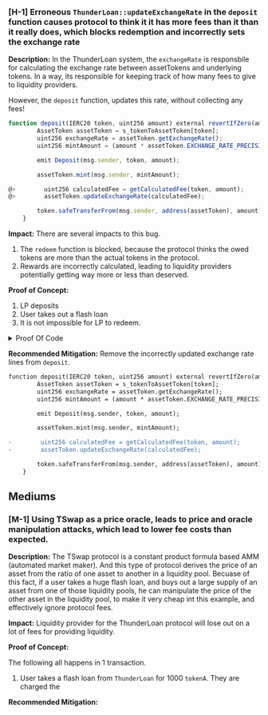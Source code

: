 ### [H-1] Erroneous `ThunderLoan::updateExchangeRate` in the `deposit` function causes protocol to think it it has more fees than it than it really does, which blocks redemption and incorrectly sets the exchange rate

**Description:** In the ThunderLoan system, the `exchangeRate` is responsbile for calculating the exchange rate between assetTokens and underlying tokens. In a way, its responsible for keeping track of how many fees to give to liquidity providers.

However, the `deposit` function, updates this rate, without collecting any fees!

```javascript
function deposit(IERC20 token, uint256 amount) external revertIfZero(amount) revertIfNotAllowedToken(token) {
        AssetToken assetToken = s_tokenToAssetToken[token];
        uint256 exchangeRate = assetToken.getExchangeRate();
        uint256 mintAmount = (amount * assetToken.EXCHANGE_RATE_PRECISION()) / exchangeRate;

        emit Deposit(msg.sender, token, amount);

        assetToken.mint(msg.sender, mintAmount);

@>        uint256 calculatedFee = getCalculatedFee(token, amount);
@>        assetToken.updateExchangeRate(calculatedFee);

        token.safeTransferFrom(msg.sender, address(assetToken), amount);
    }
```

**Impact:** There are several impacts to this bug.

1. The `redeem` function is blocked, because the protocol thinks the owed tokens are more than the actual tokens in the protocol.
2. Rewards are incorrectly calculated, leading to liquidity providers potentially getting way more or less than deserved.

**Proof of Concept:**

1. LP deposits
2. User takes out a flash loan
3. It is not impossible for LP to redeem.

<details>
<summary>Proof Of Code</summary>

Place the following into `ThunderLoanTest.t.sol`

```javascript
 function testRedeemAfterLoan() public setAllowedToken hasDeposits {
        uint256 amountToBorrow = AMOUNT * 10;
        uint256 calculatedFee = thunderLoan.getCalculatedFee(tokenA, amountToBorrow);
        vm.startPrank(user);
        tokenA.mint(address(mockFlashLoanReceiver), calculatedFee);
        thunderLoan.flashloan(address(mockFlashLoanReceiver), tokenA, amountToBorrow, "");
        vm.stopPrank();

        uint256 amountToRedeem = type(uint256).max;
        vm.startPrank(liquidityProvider);
        thunderLoan.redeem(tokenA, amountToRedeem);
    }
```

</details>

**Recommended Mitigation:** Remove the incorrectly updated exchange rate lines from `deposit`.

```diff
function deposit(IERC20 token, uint256 amount) external revertIfZero(amount) revertIfNotAllowedToken(token) {
        AssetToken assetToken = s_tokenToAssetToken[token];
        uint256 exchangeRate = assetToken.getExchangeRate();
        uint256 mintAmount = (amount * assetToken.EXCHANGE_RATE_PRECISION()) / exchangeRate;

        emit Deposit(msg.sender, token, amount);

        assetToken.mint(msg.sender, mintAmount);

-        uint256 calculatedFee = getCalculatedFee(token, amount);
-        assetToken.updateExchangeRate(calculatedFee);

        token.safeTransferFrom(msg.sender, address(assetToken), amount);
    }
```

## Mediums

### [M-1] Using TSwap as a price oracle, leads to price and oracle manipulation attacks, which lead to lower fee costs than expected.

**Description:** The TSwap protocol is a constant product formula based AMM (automated market maker). And this type of protocol derives the price of an asset from the ratio of one asset to another in a liquidity pool. Becuase of this fact, if a user takes a huge flash loan, and buys out a large supply of an asset from one of those liquidity pools, he can manipulate the price of the other asset in the liquidity pool, to make it very cheap int this example, and effectively ignore protocol fees.

**Impact:** Liquidity provider for the ThunderLoan protocol will lose out on a lot of fees for providing liquidity.

**Proof of Concept:**

The following all happens in 1 transaction.

1. User takes a flash loan from `ThunderLoan` for 1000 `tokenA`. They are charged the

**Recommended Mitigation:**

